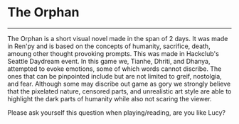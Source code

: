 # The Orphan
___

The Orphan is a short visual novel made in the span of 2 days. It was made in Ren'py and is based on the concepts of humanity, sacrifice, death, amoung other thought provoking prompts. This was made in Hackclub's Seattle Daydream event. In this game we, Tianhe, Dhriti, and Dhanya, attempted to evoke emotions, some of which words cannot discribe. The ones that can be pinpointed include but are not limited to greif, nostolgia, and fear. Although some may discribe out game as gory we strongly believe that the pixelated nature, censored parts, and unrealistic art style are able to highlight the dark parts of humanity while also not scaring the viewer.

Please ask yourself this question when playing/reading, are you like Lucy?
